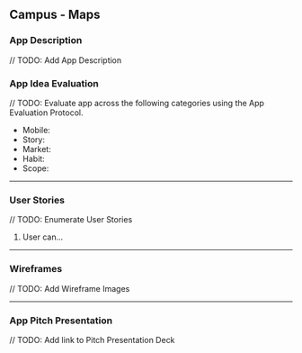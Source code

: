 ## Campus - Maps

### App Description
// TODO: Add App Description

### App Idea Evaluation
// TODO: Evaluate app across the following categories using the App Evaluation Protocol.

- Mobile:
- Story:
- Market:
- Habit:
- Scope:

---

### User Stories
// TODO: Enumerate User Stories
1. User can...

---

### Wireframes
// TODO: Add Wireframe Images

---

### App Pitch Presentation
// TODO: Add link to Pitch Presentation Deck
